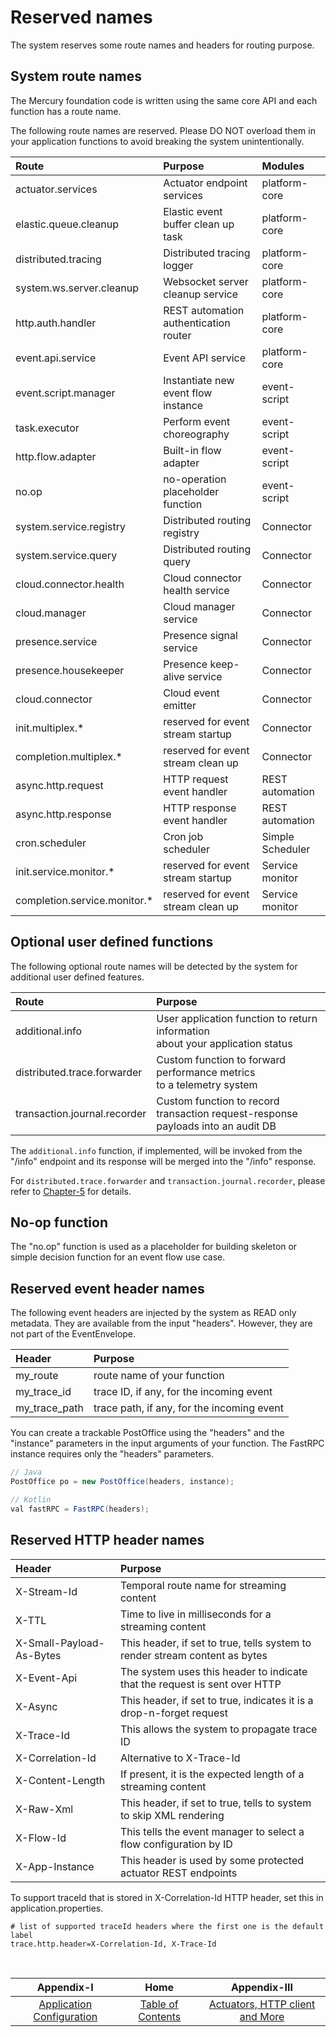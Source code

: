 # Reserved names

The system reserves some route names and headers for routing purpose.

## System route names

The Mercury foundation code is written using the same core API and each function has a route name.

The following route names are reserved. Please DO NOT overload them in your application functions
to avoid breaking the system unintentionally.

| Route                        | Purpose                               | Modules          |
|:-----------------------------|:--------------------------------------|:-----------------|
| actuator.services            | Actuator endpoint services            | platform-core    |
| elastic.queue.cleanup        | Elastic event buffer clean up task    | platform-core    |
| distributed.tracing          | Distributed tracing logger            | platform-core    |
| system.ws.server.cleanup     | Websocket server cleanup service      | platform-core    |
| http.auth.handler            | REST automation authentication router | platform-core    |
| event.api.service            | Event API service                     | platform-core    |
| event.script.manager         | Instantiate new event flow instance   | event-script     |
| task.executor                | Perform event choreography            | event-script     |
| http.flow.adapter            | Built-in flow adapter                 | event-script     |
| no.op                        | no-operation placeholder function     | event-script     |
| system.service.registry      | Distributed routing registry          | Connector        |
| system.service.query         | Distributed routing query             | Connector        |
| cloud.connector.health       | Cloud connector health service        | Connector        |
| cloud.manager                | Cloud manager service                 | Connector        |
| presence.service             | Presence signal service               | Connector        |
| presence.housekeeper         | Presence keep-alive service           | Connector        |
| cloud.connector              | Cloud event emitter                   | Connector        |
| init.multiplex.*             | reserved for event stream startup     | Connector        |
| completion.multiplex.*       | reserved for event stream clean up    | Connector        |
| async.http.request           | HTTP request event handler            | REST automation  |
| async.http.response          | HTTP response event handler           | REST automation  |
| cron.scheduler               | Cron job scheduler                    | Simple Scheduler |
| init.service.monitor.*       | reserved for event stream startup     | Service monitor  |
| completion.service.monitor.* | reserved for event stream clean up    | Service monitor  |

## Optional user defined functions

The following optional route names will be detected by the system for additional user defined features.

| Route                        | Purpose                                                                               |
|:-----------------------------|:--------------------------------------------------------------------------------------|
| additional.info              | User application function to return information<br/> about your application status    |
| distributed.trace.forwarder  | Custom function to forward performance metrics<br/> to a telemetry system             |
| transaction.journal.recorder | Custom function to record transaction request-response<br/> payloads into an audit DB |

The `additional.info` function, if implemented, will be invoked from the "/info" endpoint and its response
will be merged into the "/info" response.

For `distributed.trace.forwarder` and `transaction.journal.recorder`, please refer to [Chapter-5](CHAPTER-5.md)
for details.

## No-op function

The "no.op" function is used as a placeholder for building skeleton or simple decision function for
an event flow use case.

## Reserved event header names

The following event headers are injected by the system as READ only metadata. They are available from the
input "headers". However, they are not part of the EventEnvelope.

| Header        | Purpose                                    | 
|:--------------|:-------------------------------------------|
| my_route      | route name of your function                |
| my_trace_id   | trace ID, if any, for the incoming event   |
| my_trace_path | trace path, if any, for the incoming event | 

You can create a trackable PostOffice using the "headers" and the "instance" parameters in the input arguments
of your function. The FastRPC instance requires only the "headers" parameters.

```java
// Java
PostOffice po = new PostOffice(headers, instance);

// Kotlin
val fastRPC = FastRPC(headers);
```

## Reserved HTTP header names

| Header                   | Purpose                                                                     | 
|:-------------------------|:----------------------------------------------------------------------------|
| X-Stream-Id              | Temporal route name for streaming content                                   |
| X-TTL                    | Time to live in milliseconds for a streaming content                        |
| X-Small-Payload-As-Bytes | This header, if set to true, tells system to render stream content as bytes |
| X-Event-Api              | The system uses this header to indicate that the request is sent over HTTP  |
| X-Async                  | This header, if set to true, indicates it is a drop-n-forget request        |
| X-Trace-Id               | This allows the system to propagate trace ID                                |
| X-Correlation-Id         | Alternative to X-Trace-Id                                                   |
| X-Content-Length         | If present, it is the expected length of a streaming content                |
| X-Raw-Xml                | This header, if set to true, tells to system to skip XML rendering          |
| X-Flow-Id                | This tells the event manager to select a flow configuration by ID           |
| X-App-Instance           | This header is used by some protected actuator REST endpoints               |

To support traceId that is stored in X-Correlation-Id HTTP header, set this in application.properties.

```properties
# list of supported traceId headers where the first one is the default label
trace.http.header=X-Correlation-Id, X-Trace-Id
```
<br/>

|                 Appendix-I                 |                   Home                    |                    Appendix-III                    |
|:------------------------------------------:|:-----------------------------------------:|:--------------------------------------------------:|
| [Application Configuration](APPENDIX-I.md) | [Table of Contents](TABLE-OF-CONTENTS.md) | [Actuators, HTTP client and More](APPENDIX-III.md) |
